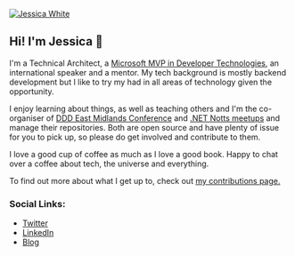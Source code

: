 [![Jessica White](https://res.cloudinary.com/dsfcrod4r/image/upload/v1630485869/header_image_segkfj_i5ae7a.jpg)](https://jesswhite.co.uk/)

## Hi! I'm Jessica 👋

I'm a Technical Architect, a [Microsoft MVP in Developer Technologies](https://mvp.microsoft.com/en-us/PublicProfile/5003572), an international speaker and a mentor. My tech background is mostly backend development but I like to try my had in all areas of technology given the opportunity.

I enjoy learning about things, as well as teaching others and I'm the co-organiser of [DDD East Midlands Conference](https://github.com/DDDEastMidlandsLimited) and [.NET Notts meetups](https://github.com/dotnetnotts) and manage their repositories. Both are open source and have plenty of issue for you to pick up, so please do get involved and contribute to them. 

I love a good cup of coffee as much as I love a good book. Happy to chat over a coffee about tech, the universe and everything. 

To find out more about what I get up to, check out [my contributions page.](https://jesswhite.co.uk/contributions/)

### Social Links:

- [Twitter](https://twitter.com/JessPWhite)
- [LinkedIn](https://www.linkedin.com/in/jessica-white-67917883/)
- [Blog](https://jesswhite.co.uk/)
